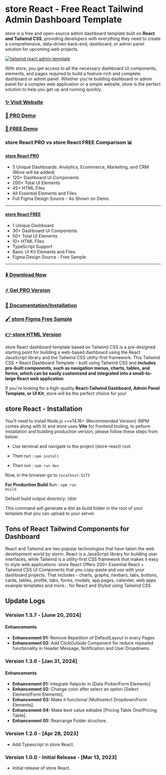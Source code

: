 # store React - Free React Tailwind Admin Dashboard Template

store is a free and open-source admin dashboard template built on **React and Tailwind CSS**, providing developers with everything they need to create a comprehensive, data-driven back-end, 
dashboard, or admin panel solution for upcoming web projects.

[![tailwind react admin template](https://ucarecdn.com/d2a6daed-eb9c-4c2f-8a95-4419c450e23a/storereact.jpg)](https://react-demo.store.com/)


With store, you get access to all the necessary dashboard UI components, elements, and pages required to build a feature-rich and complete dashboard or admin panel. Whether you're building dashboard or admin panel for a complex web application or a simple website, store is the perfect solution to help you get up and running quickly.

### [✨ Visit Website](https://store.com/)

### [🚀 PRO Demo](https://react-demo.store.com/)
### [🚀 FREE Demo](https://free-react-demo.store.com/)

### store React PRO vs store React FREE Comparison 📊

#### [store React PRO](https://react-demo.store.com/)
- 5 Unique Dashboards: Analytics, Ecommerce, Marketing, and CRM (More will be added)
- 120+ Dashboard UI Components
- 200+ Total UI Elements
- 45+ HTML Files
- All Essential Elements and Files
- Full Figma Design Source - As Shown on Demo

___

#### [store React FREE](https://free-react-demo.store.com/)
- 1 Unique Dashboard
- 30+ Dashboard UI Components
- 50+ Total UI Elements 
- 10+ HTML Files
- TypeScript Support
- Basic UI Kit Elements and Files
- Figma Design Source - Free Sample
___

### [⬇️ Download Now](https://store.com/download)

### [⚡ Get PRO Version](https://store.com/pricing)

### [📄 Documentation/Installation](https://store.com/docs)

### [🖌️ store Figma Free Sample](https://www.figma.com/community/file/1214477970819985778)

### [👉 store HTML Version](https://github.com/store/store-free-tailwind-dashboard-template)

store React dashboard template based on Tailwind CSS is a pre-designed starting point for building a web-based dashboard using the React JavaScript library and the Tailwind CSS utility-first framework. This Tailwind CSS + React Dashboard Template - built using Tailwind CSS and **includes pre-built components, such as navigation menus, charts, tables, and forms, which can be easily customized and integrated into a small-to-large React web application**.

If you're looking for a high-quality **React-Tailwind Dashboard, Admin Panel Template, or UI Kit**, store will be the perfect choice for you!

## store React - Installation

You'll need to install Node.js >=v14.16+ (Recommended Version) (NPM comes along with it) and store uses **Vite** for frontend tooling, to peform installation and building production version, please follow these steps from below:

- Use terminal and navigate to the project (store-react) root.

- Then run : <code>npm install</code>

- Then run : <code>npm run dev</code>

Now, in the browser go to <code>localhost:5173</code>

**For Production Build**
Run : <code>npm run build</code>

Default build output directory: /dist

This command will generate a dist as build folder in the root of your template that you can upload to your server.

## Tons of React Tailwind Components for Dashboard
React and Tailwind are two popular technologies that have taken the web development world by storm. React is a JavaScript library for building user interfaces, while Tailwind is a utility-first CSS framework that makes it easy to style web applications. store React Offers 200+ Essential React + Tailwind CSS UI Components that you copy-paste and use with your dashboard projects. That includes - charts, graphs, navbars, tabs, buttons, cards, tables, profile, tabs, forms, modals, app pages, calender, web apps example templates and more... for React and Styled using Tailwind CSS



## Update Logs

### Version 1.3.7 - [June 20, 2024]

#### Enhancements

- **Enhancement 01:** Remove Repetition of DefaultLayout in every Pages
- **Enhancement 02:** Add ClickOutside Component for reduce repeated functionality in Header Message, Notification and User Dropdowns.

### Version 1.3.6 - [Jan 31, 2024]

#### Enhancements

- **Enhancement 01:** Integrate flatpickr in [Date Picker/Form Elements]
- **Enhancement 02:** Change color after select an option [Select Element/Form Elements].
- **Enhancement 03:** Make it functional [Multiselect Dropdown/Form Elements].
- **Enhancement 04:** Make best value editable [Pricing Table One/Pricing Table].
- **Enhancement 05:** Rearrange Folder structure.

### Version 1.2.0 - [Apr 28, 2023]

- Add Typescript in store React.

### Version 1.0.0 - Initial Release - [Mar 13, 2023]

- Initial release of store React.
